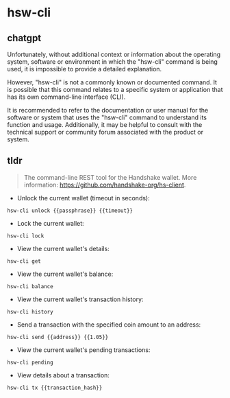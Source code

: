 # hsw-cli 
## chatgpt 
Unfortunately, without additional context or information about the operating system, software or environment in which the "hsw-cli" command is being used, it is impossible to provide a detailed explanation. 

However, "hsw-cli" is not a commonly known or documented command. It is possible that this command relates to a specific system or application that has its own command-line interface (CLI). 

It is recommended to refer to the documentation or user manual for the software or system that uses the "hsw-cli" command to understand its function and usage. Additionally, it may be helpful to consult with the technical support or community forum associated with the product or system. 

## tldr 
 
> The command-line REST tool for the Handshake wallet.
> More information: <https://github.com/handshake-org/hs-client>.

- Unlock the current wallet (timeout in seconds):

`hsw-cli unlock {{passphrase}} {{timeout}}`

- Lock the current wallet:

`hsw-cli lock`

- View the current wallet's details:

`hsw-cli get`

- View the current wallet's balance:

`hsw-cli balance`

- View the current wallet's transaction history:

`hsw-cli history`

- Send a transaction with the specified coin amount to an address:

`hsw-cli send {{address}} {{1.05}}`

- View the current wallet's pending transactions:

`hsw-cli pending`

- View details about a transaction:

`hsw-cli tx {{transaction_hash}}`

